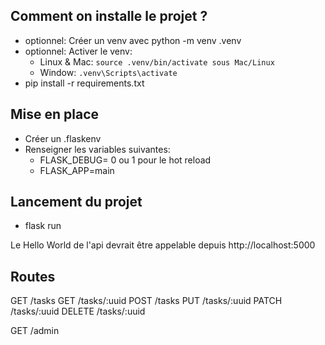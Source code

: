 ## Comment on installe le projet ?

- optionnel: Créer un venv avec python -m venv .venv
- optionnel: Activer le venv:
  - Linux & Mac: `source .venv/bin/activate sous Mac/Linux`
  - Window: `.venv\Scripts\activate`
- pip install -r requirements.txt

## Mise en place

- Créer un .flaskenv
- Renseigner les variables suivantes:
  - FLASK_DEBUG= 0 ou 1 pour le hot reload
  <!-- le fichier qui doit lancer l'application | mettre la valeur ici est ok exceptionnellement -->
  - FLASK_APP=main

## Lancement du projet

- flask run

Le Hello World de l'api devrait être appelable depuis http://localhost:5000

## Routes

GET /tasks
GET /tasks/:uuid
POST /tasks
PUT /tasks/:uuid
PATCH /tasks/:uuid
DELETE /tasks/:uuid

GET /admin
